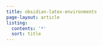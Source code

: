 ```yaml
---
title: obsidian-latex-environments
page-layout: article
listing:
  contents: '*'
  sort: title
---
```


